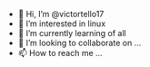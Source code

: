 - 👋 Hi, I’m @victortello17
- 👀 I’m interested in linux 
- 🌱 I’m currently learning of all
- 💞️ I’m looking to collaborate on ...
- 📫 How to reach me ...

<!---
victortello17/victortello17 is a ✨ special ✨ repository because its `README.md` (this file) appears on your GitHub profile.
You can click the Preview link to take a look at your changes.
--->
